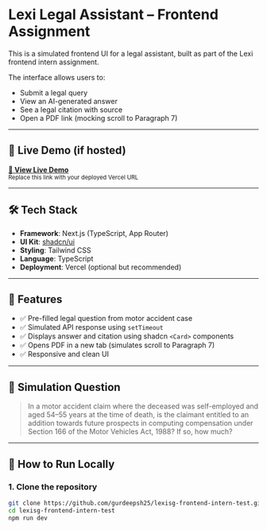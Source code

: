 # Lexi Legal Assistant – Frontend Assignment

This is a simulated frontend UI for a legal assistant, built as part of the Lexi frontend intern assignment.

The interface allows users to:
- Submit a legal query
- View an AI-generated answer
- See a legal citation with source
- Open a PDF link (mocking scroll to Paragraph 7)

---

## 🚀 Live Demo (if hosted)

**[🔗 View Live Demo](https://lexisg-frontend-intern-test-git-main-gurdeepsh25s-projects.vercel.app/)**  
<sub>Replace this link with your deployed Vercel URL</sub>

---

## 🛠️ Tech Stack

- **Framework**: Next.js (TypeScript, App Router)
- **UI Kit**: [shadcn/ui](https://ui.shadcn.com/)
- **Styling**: Tailwind CSS
- **Language**: TypeScript
- **Deployment**: Vercel (optional but recommended)

---

## 🧩 Features

- ✅ Pre-filled legal question from motor accident case
- ✅ Simulated API response using `setTimeout`
- ✅ Displays answer and citation using shadcn `<Card>` components
- ✅ Opens PDF in a new tab (simulates scroll to Paragraph 7)
- ✅ Responsive and clean UI

---

## 📄 Simulation Question

> In a motor accident claim where the deceased was self-employed and aged 54–55 years at the time of death, is the claimant entitled to an addition towards future prospects in computing compensation under Section 166 of the Motor Vehicles Act, 1988? If so, how much?

---

## 🧪 How to Run Locally

### 1. Clone the repository

```bash
git clone https://github.com/gurdeepsh25/lexisg-frontend-intern-test.git
cd lexisg-frontend-intern-test
npm run dev
